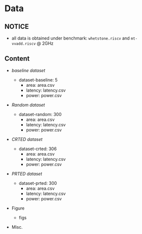 # Data

## NOTICE
- all data is obtained under benchmark: `whetstone.riscv` and `mt-vvadd.riscv` @ 2GHz

## Content
- *baseline dataset*
	* dataset-baseline: 5
		* area: area.csv
		* latency: latency.csv
		* power: power.csv

- *Random dataset*
	* dataset-random: 300
		* area: area.csv
		* latency: latency.csv
		* power: power.csv

- *CRTED dataset*
	* dataset-crted: 306
		* area: area.csv
		* latency: latency.csv
		* power: power.csv

- *PRTED dataset*
	* dataset-prted: 300
		* area: area.csv
		* latency: latency.csv
		* power: power.csv

- Figure
	* figs

- Misc.

